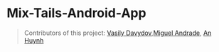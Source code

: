 # Mix-Tails-Android-App
 
> Contributors of this project: [Vasily Davydov](https://github.com/vas-dav),[Miguel Andrade](https://github.com/migiFi), [An Huynh](https://github.com/anniehuynh)
